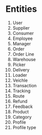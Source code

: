 # Entities
 
1. User
2. Supplier 
3. Consumer
4. Employee
5. Manager
6. Order 
7. Order Line 
8. Warehouse 
9. Picker
10. Delivery 
11. Loader 
12. Veichle
13. Transaction 
14. Tracking 
15. Route
17. Refund
18. Feedback
19. Product
20. Category
21. Profile
22. Profile type
